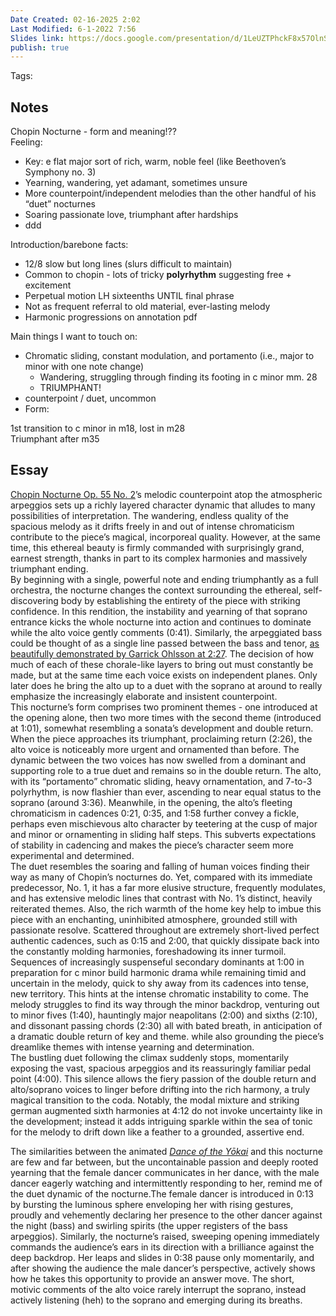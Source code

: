 ```yaml
---
Date Created: 02-16-2025 2:02
Last Modified: 6-1-2022 7:56
Slides link: https://docs.google.com/presentation/d/1LeUZTPhckF8x57OlnSB207AFplSRWGxXHmEpCX7jn90/edit?usp=sharing
publish: true
---
```

Tags:
## Notes

Chopin Nocturne \- form and meaning\!??  
Feeling:

- Key: e flat major sort of rich, warm, noble feel (like Beethoven’s Symphony no. 3\)  
- Yearning, wandering, yet adamant, sometimes unsure  
- More counterpoint/independent melodies than the other handful of his “duet” nocturnes  
- Soaring passionate love, triumphant after hardships  
- ddd

Introduction/barebone facts:

- 12/8 slow but long lines (slurs difficult to maintain)  
- Common to chopin \- lots of tricky **polyrhythm** suggesting free \+ excitement  
- Perpetual motion LH sixteenths UNTIL final phrase  
- Not as frequent referral to old material, ever-lasting melody  
- Harmonic progressions on annotation pdf

Main things I want to touch on:

- Chromatic sliding, constant modulation, and portamento (i.e., major to minor with one note change)  
  - Wandering, struggling through finding its footing in c minor mm. 28  
  - TRIUMPHANT\!  
- counterpoint / duet, uncommon  
- Form: 

1st transition to c minor in m18, lost in m28  
Triumphant after m35

## Essay

[Chopin Nocturne Op. 55 No. 2](https://www.youtube.com/watch?v=f2Wyl4uI1-M)’s melodic counterpoint atop the atmospheric arpeggios sets up a richly layered character dynamic that alludes to many possibilities of interpretation. The wandering, endless quality of the spacious melody as it drifts freely in and out of intense chromaticism contribute to the piece’s magical, incorporeal quality. However, at the same time, this ethereal beauty is firmly commanded with surprisingly grand, earnest strength, thanks in part to its complex harmonies and massively triumphant ending.  
By beginning with a single, powerful note and ending triumphantly as a full orchestra, the nocturne changes the context surrounding the ethereal, self-discovering body by establishing the entirety of the piece with striking confidence. In this rendition, the instability and yearning of that soprano entrance kicks the whole nocturne into action and continues to dominate while the alto voice gently comments (0:41). Similarly, the arpeggiated bass could be thought of as a single line passed between the bass and tenor, [as beautifully demonstrated by Garrick Ohlsson at 2:27](https://youtu.be/SOsp4igO9NQ?t=147). The decision of how much of each of these chorale-like layers to bring out must constantly be made, but at the same time each voice exists on independent planes. Only later does he bring the alto up to a duet with the soprano at around to really emphasize the increasingly elaborate and insistent counterpoint.  
This nocturne’s form comprises two prominent themes \- one introduced at the opening alone, then two more times with the second theme (introduced at 1:01), somewhat resembling a sonata’s development and double return. When the piece approaches its triumphant, proclaiming return (2:26), the alto voice is noticeably more urgent and ornamented than before. The dynamic between the two voices has now swelled from a dominant and supporting role to a true duet and remains so in the double return. The alto, with its “portamento” chromatic sliding, heavy ornamentation, and 7-to-3 polyrhythm, is now flashier than ever, ascending to near equal status to the soprano (around 3:36). Meanwhile, in the opening, the alto’s fleeting chromaticism in cadences 0:21, 0:35, and 1:58 further convey a fickle, perhaps even mischievous alto character by teetering at the cusp of major and minor or ornamenting in sliding half steps. This subverts expectations of stability in cadencing and makes the piece’s character seem more experimental and determined.   
The duet resembles the soaring and falling of human voices finding their way as many of Chopin’s nocturnes do. Yet, compared with its immediate predecessor, No. 1, it has a far more elusive structure, frequently modulates, and has extensive melodic lines that contrast with No. 1’s distinct, heavily reiterated themes. Also, the rich warmth of the home key help to imbue this piece with an enchanting, uninhibited atmosphere, grounded still with passionate resolve. Scattered throughout are extremely short-lived perfect authentic cadences, such as 0:15 and 2:00, that quickly dissipate back into the constantly molding harmonies, foreshadowing its inner turmoil. Sequences of increasingly suspenseful secondary dominants at 1:00 in preparation for c minor build harmonic drama while remaining timid and uncertain in the melody, quick to shy away from its cadences into tense, new territory. This hints at the intense chromatic instability to come. The melody struggles to find its way through the minor backdrop, venturing out to minor fives (1:40), hauntingly major neapolitans (2:00) and sixths (2:10), and dissonant passing chords (2:30) all with bated breath, in anticipation of a dramatic double return of key and theme. while also grounding the piece’s dreamlike themes with intense yearning and determination.   
The bustling duet following the climax suddenly stops, momentarily exposing the vast, spacious arpeggios and its reassuringly familiar pedal point (4:00). This silence allows the fiery passion of the double return and alto/soprano voices to linger before drifting into the rich harmony, a truly magical transition to the coda. Notably, the modal mixture and striking german augmented sixth harmonies at 4:12 do not invoke uncertainty like in the development; instead it adds intriguing sparkle within the sea of tonic for the melody to drift down like a feather to a grounded, assertive end.

The similarities between the animated [*Dance of the Yōkai*](https://youtu.be/piQpugWN2Xw?t=13) and this nocturne are few and far between, but the uncontainable passion and deeply rooted yearning that the female dancer communicates in her dance, with the male dancer eagerly watching and intermittently responding to her, remind me of the duet dynamic of the nocturne.The female dancer is introduced in 0:13 by bursting the luminous sphere enveloping her with rising gestures, proudly and vehemently declaring her presence to the other dancer against the night (bass) and swirling spirits (the upper registers of the bass arpeggios). Similarly, the nocturne’s raised, sweeping opening immediately commands the audience’s ears in its direction with a brilliance against the deep backdrop. Her leaps and slides in 0:38 pause only momentarily, and after showing the audience the male dancer’s perspective, actively shows how he takes this opportunity to provide an answer move. The short, motivic comments of the alto voice rarely interrupt the soprano, instead actively listening (heh) to the soprano and emerging during its breaths. 


